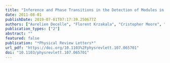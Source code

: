 ```yaml
---
title: "Inference and Phase Transitions in the Detection of Modules in Sparse Networks"
date: 2011-08-01
publishDate: 2019-07-01T07:17:39.250677Z
authors: ["Aurelien Decelle", "Florent Krzakala", "Cristopher Moore", "Lenka Zdeborová"]
publication_types: ["2"]
abstract: ""
featured: false
publication: "*Physical Review Letters*"
url_pdf: "https://doi.org/10.1103%2Fphysrevlett.107.065701"
doi: "10.1103/physrevlett.107.065701"
---
```


